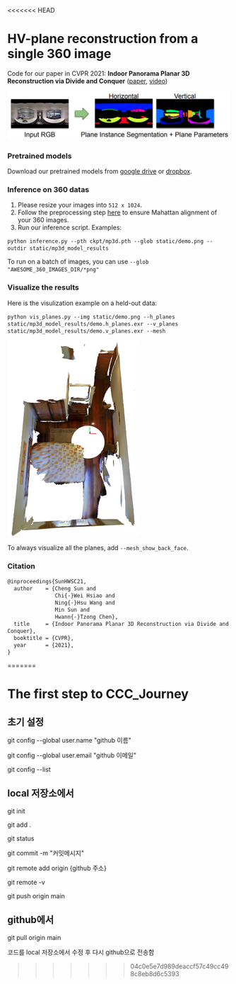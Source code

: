 <<<<<<< HEAD
# HV-plane reconstruction from a single 360 image

Code for our paper in CVPR 2021: **Indoor Panorama Planar 3D Reconstruction via Divide and Conquer** ([paper](https://openaccess.thecvf.com/content/CVPR2021/html/Sun_Indoor_Panorama_Planar_3D_Reconstruction_via_Divide_and_Conquer_CVPR_2021_paper.html), [video](https://www.youtube.com/watch?v=2uvP0V1oGRo))

![teaser](./static/teaser.png)


### Pretrained models
Download our pretrained models from [google drive](https://drive.google.com/drive/folders/10L2bayzVk7KOm2uhLCRkwh9P8zASE51i?usp=sharing) or [dropbox](https://www.dropbox.com/sh/v31g4hmxa6rlxd5/AADoOCW8FS34joCtr1pTjNr4a?dl=0).

### Inference on 360 datas
1. Please resize your images into `512 x 1024`.
2. Follow the preprocessing step [here](https://github.com/sunset1995/HorizonNet#1-pre-processing-align-camera-rotation-pose) to ensure Mahattan alignment of your 360 images.
3. Run our inference script. Examples:
```
python inference.py --pth ckpt/mp3d.pth --glob static/demo.png --outdir static/mp3d_model_results
```
To run on a batch of images, you can use `--glob "AWESOME_360_IMAGES_DIR/*png"`

### Visualize the results
Here is the visulization example on a held-out data:
```
python vis_planes.py --img static/demo.png --h_planes static/mp3d_model_results/demo.h_planes.exr --v_planes static/mp3d_model_results/demo.v_planes.exr --mesh
```
<img src="./static/example.png" width="300" />

To always visualize all the planes, add `--mesh_show_back_face`.

### Citation
```
@inproceedings{SunHWSC21,
  author    = {Cheng Sun and
               Chi{-}Wei Hsiao and
               Ning{-}Hsu Wang and
               Min Sun and
               Hwann{-}Tzong Chen},
  title     = {Indoor Panorama Planar 3D Reconstruction via Divide and Conquer},
  booktitle = {CVPR},
  year      = {2021},
}
```
=======
# The first step to CCC_Journey


## 초기 설정

git config --global user.name "github 이름"

git config --global user.email "github 이메일"

git config --list


## local 저장소에서

git init

git add . 

git status

git commit -m "커밋메시지"

git remote add origin {github 주소}

git remote -v 

git push origin main



## github에서

git pull origin main

코드를 local 저장소에서 수정 후 다시 github으로 전송함
>>>>>>> 04c0e5e7d989deaccf57c49cc498c8eb8d6c5393
